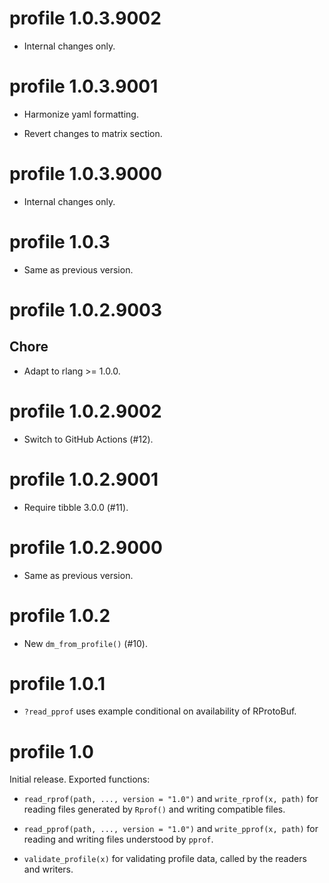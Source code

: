 <!-- NEWS.md is maintained by https://fledge.cynkra.com, contributors should not edit this file -->

# profile 1.0.3.9002

- Internal changes only.


# profile 1.0.3.9001

- Harmonize yaml formatting.

- Revert changes to matrix section.


# profile 1.0.3.9000

- Internal changes only.


# profile 1.0.3

- Same as previous version.


# profile 1.0.2.9003

## Chore

- Adapt to rlang >= 1.0.0.


# profile 1.0.2.9002

- Switch to GitHub Actions (#12).


# profile 1.0.2.9001

- Require tibble 3.0.0 (#11).


# profile 1.0.2.9000

- Same as previous version.


# profile 1.0.2

- New `dm_from_profile()` (#10).


# profile 1.0.1

- `?read_pprof` uses example conditional on availability of RProtoBuf.

# profile 1.0

Initial release. Exported functions:

- `read_rprof(path, ..., version = "1.0")` and `write_rprof(x, path)` for reading files generated by `Rprof()` and writing compatible files.

- `read_pprof(path, ..., version = "1.0")` and `write_pprof(x, path)` for reading and writing files understood by `pprof`.

- `validate_profile(x)` for validating profile data, called by the readers and writers.

